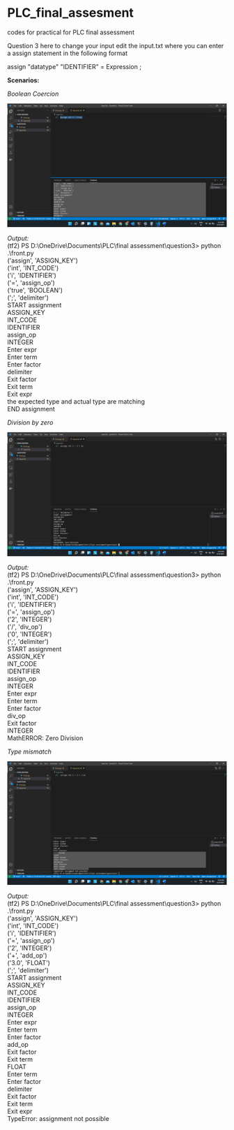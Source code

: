 # PLC_final_assesment
codes for practical for PLC final assessment

Question 3
here to change your input edit the input.txt where you can enter a assign statement in the following format

assign "datatype" "IDENTIFIER" = Expression ;

**Scenarios:**

*Boolean Coercion*

![Boolean output](bool.png)


*Output:*
<br>
(tf2) PS D:\OneDrive\Documents\PLC\final assessment\question3> python .\front.py <br>
('assign', 'ASSIGN_KEY') <br>
('int', 'INT_CODE') <br>
('i', 'IDENTIFIER') <br>
('=', 'assign_op') <br>
('true', 'BOOLEAN') <br>
(';', 'delimiter') <br>
START assignment <br>
ASSIGN_KEY <br>
INT_CODE <br>
IDENTIFIER <br>
assign_op <br>
INTEGER <br>
Enter expr <br>
Enter term <br>
Enter factor <br>
delimiter <br>
Exit factor <br>
Exit term <br>
Exit expr <br>
the expected type and actual type are matching <br>
END assignment <br>

*Division by zero*

![DivZero output](div0.png)


*Output:*
<br>
(tf2) PS D:\OneDrive\Documents\PLC\final assessment\question3> python .\front.py <br>
('assign', 'ASSIGN_KEY') <br>
('int', 'INT_CODE')<br>
('i', 'IDENTIFIER')<br>
('=', 'assign_op')<br>
('2', 'INTEGER')<br>
('/', 'div_op')<br>
('0', 'INTEGER')<br>
(';', 'delimiter')<br>
START assignment<br>
ASSIGN_KEY<br>
INT_CODE<br>
IDENTIFIER<br>
assign_op<br>
INTEGER<br>
Enter expr<br>
Enter term<br>
Enter factor<br>
div_op<br>
Exit factor <br>
INTEGER <br>
MathERROR: Zero Division <br>


*Type mismatch*

![Typemis output](typemis.png)


*Output:*
<br>
(tf2) PS D:\OneDrive\Documents\PLC\final assessment\question3> python .\front.py <br>
('assign', 'ASSIGN_KEY') <br>
('int', 'INT_CODE') <br>
('i', 'IDENTIFIER') <br>
('=', 'assign_op') <br>
('2', 'INTEGER') <br>
('+', 'add_op') <br>
('3.0', 'FLOAT') <br>
(';', 'delimiter') <br>
START assignment <br>
ASSIGN_KEY <br>
INT_CODE <br>
IDENTIFIER <br>
assign_op <br>
INTEGER <br>
Enter expr <br>
Enter term <br>
Enter factor <br>
add_op <br>
Exit factor <br>
Exit term <br>
FLOAT <br>
Enter term <br>
Enter factor <br>
delimiter <br>
Exit factor <br>
Exit term <br>
Exit expr <br>
TypeError: assignment not possible <br>









